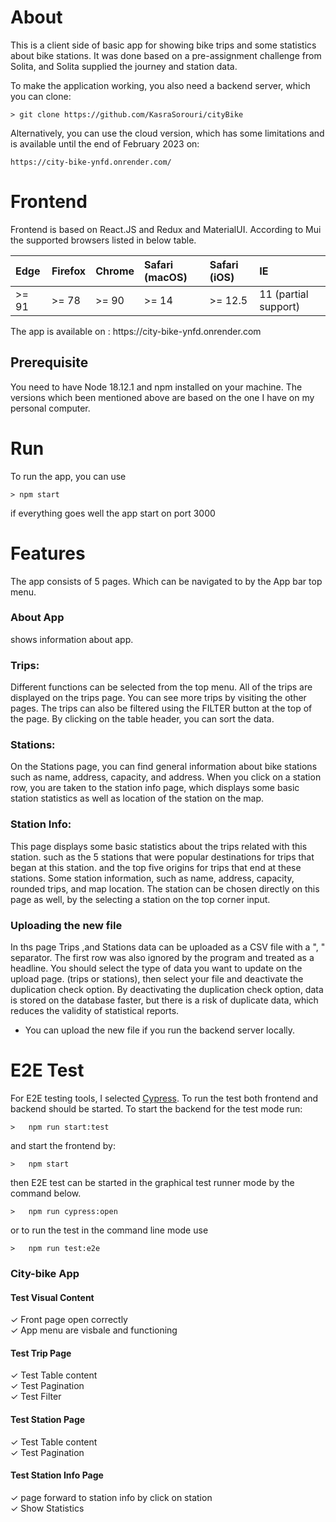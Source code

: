 # About
This is a client side of basic app for showing bike trips and some statistics about bike stations. It was done based on a pre-assignment challenge from Solita, and Solita supplied the journey and station data.

To make the application working, you also need a backend server, which you can clone: 

```
> git clone https://github.com/KasraSorouri/cityBike
```
Alternatively, you can use the cloud version, which has some limitations and is available until the end of February 2023 on:
```
https://city-bike-ynfd.onrender.com/
```

# Frontend
 Frontend is based on React.JS and Redux and MaterialUI. According to Mui the supported browsers listed in below table.
 <table>
<thead>
<tr>
<th align="left">Edge</th>
<th align="left">Firefox</th>
<th align="left">Chrome</th>
<th align="left">Safari (macOS)</th>
<th align="left">Safari (iOS)</th>
<th align="left">IE</th>
</tr>
</thead>
<tbody><tr>
<td align="left">&gt;= 91</td>
<td align="left">&gt;= 78</td>
<td align="left">&gt;= 90</td>
<td align="left">&gt;= 14</td>
<td align="left">&gt;= 12.5</td>
<td align="left">11 (partial support)</td>
</tr>
</tbody></table>
The app is available on : https://city-bike-ynfd.onrender.com

## Prerequisite 
You need to have Node 18.12.1 and npm installed on your machine.
The versions which been mentioned above are based on the one I have on my personal computer.

# Run
To run the app, you can use 
```
> npm start 
```
if everything goes well the app start on port 3000

# Features
The app consists of 5 pages. Which can be navigated to by the App bar top menu.

### About App
shows information about app.

### Trips:
Different functions can be selected from the top menu. All of the trips are displayed on the trips page. You can see more trips by visiting the other pages. The trips can also be filtered using the FILTER button at the top of the page. By clicking on the table header, you can sort the data.

### Stations:
On the Stations page, you can find general information about bike stations such as name, address, capacity, and address. When you click on a station row, you are taken to the station info page, which displays some basic station statistics as well as location of the station on the map. 

### Station Info:
This page displays some basic statistics about the trips related with this station. such as the 5 stations that were popular destinations for trips that began at this station. and the top five origins for trips that end at these stations. Some station information, such as name, address, capacity, rounded trips, and map location.
The station can be chosen directly on this page as well, by the selecting a station on the top corner input. 

### Uploading the new file
In ths page Trips ,and Stations data can be uploaded as a CSV file with a ", " separator. The first row was also ignored by the program and treated as a headline. You should select the type of data you want to update on the upload page. (trips or stations), then select your file and deactivate the duplication check option. By deactivating the duplication check option, data is stored on the database faster, but there is a risk of duplicate data, which reduces the validity of statistical reports.
* You can upload the new file if you run the backend server locally.  
  
# E2E Test
For E2E testing tools, I selected [Cypress](https://www.cypress.io).
To run the test both frontend and backend should be started.
To start the backend for the test mode run:
```
>	npm run start:test
```
and start the frontend by:
```
>	npm start
```
then E2E test can be started in the graphical test runner mode by the command below.
```
>	npm run cypress:open
```
or  to run the test in the command line mode use 
```
>	npm run test:e2e
```

### City-bike App     
#### Test Visual Content       
✓ Front page open correctly        
✓ App menu are visbale and functioning        
#### Test Trip Page         
✓ Test Table content          
✓ Test Pagination          
✓ Test Filter        
#### Test Station Page         
✓ Test Table content          
✓ Test Pagination        
#### Test Station Info Page         
✓ page forward to station info by click on station          
✓ Show Statistics 

